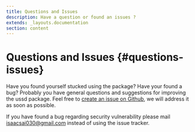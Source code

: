 ```yaml
---
title: Questions and Issues
description: Have a question or found an issues ?
extends: _layouts.documentation
section: content
---
```

# Questions and Issues {#questions-issues}

Have you found yourself stucked using the package? Have your found a bug? Probably you have general questions and suggestions for improving the ussd package. Feel free to [create an issue on Github](https://github.com/sparors/laravel-ussd/issues), we will address it as soon as possible.

If you have found a bug regarding security vulnerability please mail [isaacsai030@gmail.com](mailto:isaacsai030@gmail.com) instead of using the issue tracker.
